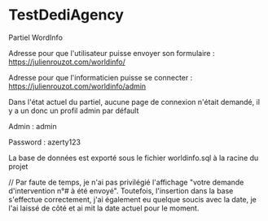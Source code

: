 # TestDediAgency


Partiel WordInfo


Adresse pour que l'utilisateur puisse envoyer son formulaire : https://julienrouzot.com/worldinfo/

Adresse pour que l'informaticien puisse se connecter : https://julienrouzot.com/worldinfo/admin

Dans l'état actuel du partiel, aucune page de connexion n'était demandé, il y a un donc un profil admin par défault 

Admin : admin

Password : azerty123

La base de données est exporté sous le fichier worldinfo.sql à la racine du projet



// Par faute de temps, je n'ai pas privilégié l'affichage "votre demande d'intervention n°# à été envoyé". Toutefois, l'insertion dans la base s'effectue correctement, j'ai également eu quelque soucis avec la date, je l'ai laissé de côté et ai mit la date actuel pour le moment.
